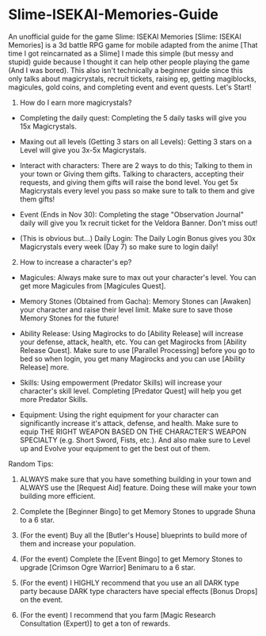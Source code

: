 # Slime-ISEKAI-Memories-Guide
An unofficial guide for the game Slime: ISEKAI Memories
[Slime: ISEKAI Memories] is a 3d battle RPG game for mobile adapted from the anime [That time I got reincarnated as a Slime]
I made this simple (but messy and stupid) guide because I thought it can help other people playing the game (And I was bored). This also isn't technically a beginner guide since this only talks about magicrystals, recruit tickets, raising ep, getting magiblocks, magicules, gold coins, and completing event and event quests.
Let's Start!

1. How do I earn more magicrystals?

 - Completing the daily quest: Completing the 5 daily tasks will give you 15x Magicrystals.
 
 - Maxing out all levels (Getting 3 stars on all Levels): Getting 3 stars on a Level will give you 3x-5x Magicrystals.
 
 - Interact with characters: There are 2 ways to do this; Talking to them in your town or Giving them gifts. Talking to characters, accepting their requests, and giving them gifts will raise the bond level. You get 5x Magicrystals every level you pass so make sure to talk to them and give them gifts!
 
 - Event (Ends in Nov 30): Completing the stage "Observation Journal" daily will give you 1x recruit ticket for the Veldora Banner. Don't miss out!
 
 - (This is obvious but...) Daily Login: The Daily Login Bonus gives you 30x Magicrystals every week (Day 7) so make sure to login daily!
 
2. How to increase a character's ep?

  - Magicules: Always make sure to max out your character's level. You can get more Magicules from [Magicules Quest].
  
  - Memory Stones (Obtained from Gacha): Memory Stones can [Awaken] your character and raise their level limit. Make sure to save those Memory Stones for the future!
  
  - Ability Release: Using Magirocks to do [Ability Release] will increase your defense, attack, health, etc. You can get Magirocks from [Ability Release Quest]. Make sure to use [Parallel Processing] before you go to bed so when login, you get many Magirocks and you can use [Ability Release] more.
  
  - Skills: Using empowerment (Predator Skills) will increase your character's skill level. Completing [Predator Quest] will help you get more Predator Skills.
  
  - Equipment: Using the right equipment for your character can significantly increase it's attack, defense, and health. Make sure to equip THE RIGHT WEAPON BASED ON THE CHARACTER'S WEAPON SPECIALTY (e.g. Short Sword, Fists, etc.). And also make sure to Level up and Evolve your equipment to get the best out of them.
  
  
  Random Tips:
  1. ALWAYS make sure that you have something building in your town and ALWAYS use the [Request Aid] feature. Doing these will make your town building more efficient.
  
  2. Complete the [Beginner Bingo] to get Memory Stones to upgrade Shuna to a 6 star.
  
  3. (For the event) Buy all the [Butler's House] blueprints to build more of them and increase your population.
  
  4. (For the event) Complete the [Event Bingo] to get Memory Stones to upgrade [Crimson Ogre Warrior] Benimaru to a 6 star.
  
  5. (For the event) I HIGHLY recommend that you use an all DARK type party because DARK type characters have special effects [Bonus Drops] on the event.
  
  6. (For the event) I recommend that you farm [Magic Research Consultation (Expert)] to get a ton of rewards.
